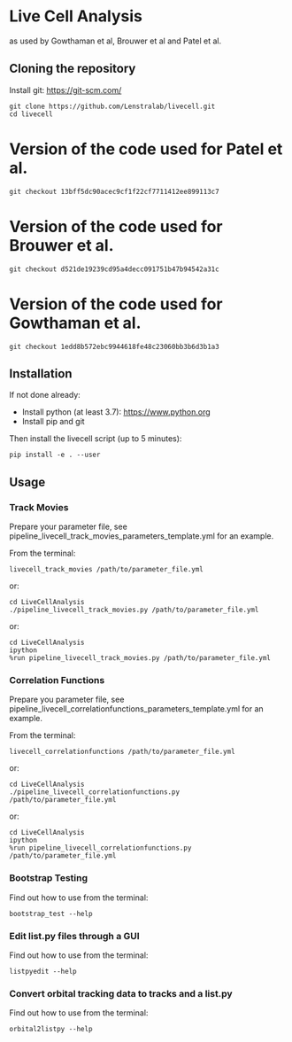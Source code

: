 # Live Cell Analysis
as used by Gowthaman et al, Brouwer et al and Patel et al.

## Cloning the repository
Install git: https://git-scm.com/

    git clone https://github.com/Lenstralab/livecell.git
    cd livecell

# Version of the code used for Patel et al.
    git checkout 13bff5dc90acec9cf1f22cf7711412ee899113c7

# Version of the code used for Brouwer et al.
    git checkout d521de19239cd95a4decc091751b47b94542a31c

# Version of the code used for Gowthaman et al.
    git checkout 1edd8b572ebc9944618fe48c23060bb3b6d3b1a3

## Installation
If not done already:
- Install python (at least 3.7): https://www.python.org
- Install pip and git

Then install the livecell script (up to 5 minutes):

    pip install -e . --user

## Usage
### Track Movies
Prepare your parameter file, see pipeline_livecell_track_movies_parameters_template.yml for an example.

From the terminal:

    livecell_track_movies /path/to/parameter_file.yml

or:
    
    cd LiveCellAnalysis
    ./pipeline_livecell_track_movies.py /path/to/parameter_file.yml
or:
   
    cd LiveCellAnalysis
    ipython
    %run pipeline_livecell_track_movies.py /path/to/parameter_file.yml

### Correlation Functions
Prepare you parameter file, see pipeline_livecell_correlationfunctions_parameters_template.yml for an example.

From the terminal:

    livecell_correlationfunctions /path/to/parameter_file.yml
or:

    cd LiveCellAnalysis
    ./pipeline_livecell_correlationfunctions.py /path/to/parameter_file.yml
or:
   
    cd LiveCellAnalysis
    ipython
    %run pipeline_livecell_correlationfunctions.py /path/to/parameter_file.yml

### Bootstrap Testing
Find out how to use from the terminal:

    bootstrap_test --help

### Edit list.py files through a GUI
Find out how to use from the terminal:

    listpyedit --help

### Convert orbital tracking data to tracks and a list.py
Find out how to use from the terminal:

    orbital2listpy --help
